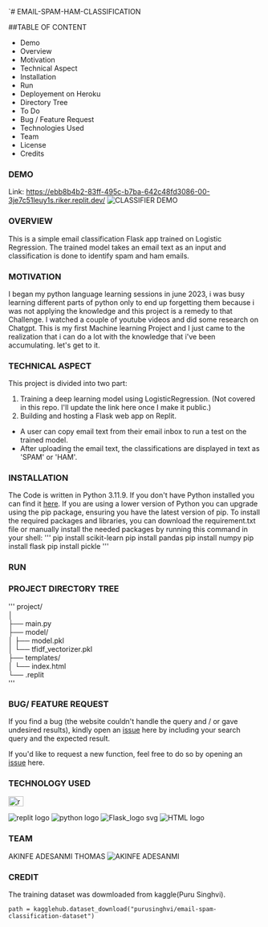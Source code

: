 `# EMAIL-SPAM-HAM-CLASSIFICATION

##TABLE OF CONTENT
* Demo
* Overview
* Motivation
* Technical Aspect
* Installation
* Run
* Deployement on Heroku
* Directory Tree
* To Do
* Bug / Feature Request
* Technologies Used
* Team
* License
* Credits

### DEMO
Link: https://ebb8b4b2-83ff-495c-b7ba-642c48fd3086-00-3je7c51leuy1s.riker.replit.dev/
![CLASSIFIER DEMO](https://github.com/user-attachments/assets/e8d67dfe-554b-40d2-a6d8-7ec8f2ec122e)

###  OVERVIEW
This is a simple email classification Flask app trained on Logistic Regression. The trained model takes an email text as an input and classification is done to identify spam and ham emails. 

### MOTIVATION
I began my python language learning sessions in june 2023, i was busy learning different parts of python only to end up forgetting them because i was not applying the knowledge and this project is a remedy to that Challenge. I watched a couple of youtube videos and did some research on Chatgpt.  This is my first Machine learning Project and I just came to the realization that i can do a lot with the knowledge that i've been accumulating. let's get to it.  

### TECHNICAL ASPECT
This project is divided into two part:

1. Training a deep learning model using LogisticRegression. (Not covered in this repo. I'll update the link here once I make it public.)
2. Building and hosting a Flask web app on Replit.
* A user can copy email text from their email inbox to run a test on the trained model.
* After uploading the email text, the classifications are displayed in text as 'SPAM' or 'HAM'.

### INSTALLATION
The Code is written in Python 3.11.9. If you don't have Python installed you can find it [here](https://www.python.org/downloads/release/python-3119/). If you are using a lower version of Python you can upgrade using the pip package, ensuring you have the latest version of pip. To install the required packages and libraries, you can download the requirement.txt file or manually install the needed packages by running this command in your shell:
'''
pip install scikit-learn
pip install pandas
pip install numpy
pip install flask
pip install pickle
'''
### RUN

### PROJECT DIRECTORY TREE 
'''
project/  
│  
├── main.py           
├── model/  
│     ├── model.pkl  
│     └── tfidf_vectorizer.pkl  
├── templates/  
│     └── index.html  
└── .replit  
'''

### BUG/ FEATURE REQUEST  
If you find a bug (the website couldn't handle the query and / or gave undesired results), kindly open an [issue](https://github.com/pizzyander/EMAIL-SPAM-HAM-CLASSIFICATION/issues) here by including your search query and the expected result.  

If you'd like to request a new function, feel free to do so by opening an [issue](https://github.com/pizzyander/EMAIL-SPAM-HAM-CLASSIFICATION/issues) here.  

### TECHNOLOGY USED
<img src="[your-image-url](https://github.com/user-attachments/assets/3aa4112c-93d7-43f8-9496-f37b04ab795a)" alt="replit logo" width="30" height="20">

![replit logo](https://github.com/user-attachments/assets/3aa4112c-93d7-43f8-9496-f37b04ab795a)
![python logo](https://github.com/user-attachments/assets/c3524afe-599b-4ea1-a341-80bb6f53c4ef)
![Flask_logo svg](https://github.com/user-attachments/assets/188266ce-e439-489f-961c-c9f628f26212)
![HTML logo](https://github.com/user-attachments/assets/622cc8af-03a7-4aed-b771-75e3d0c997e0)


### TEAM
AKINFE ADESANMI THOMAS
![AKINFE ADESANMI](https://github.com/user-attachments/assets/92f1721e-ab4c-428b-8b7d-48ffef1cea4b)

### CREDIT
The training dataset was dowmloaded from kaggle(Puru Singhvi).
```
path = kagglehub.dataset_download("purusinghvi/email-spam-classification-dataset")
```

